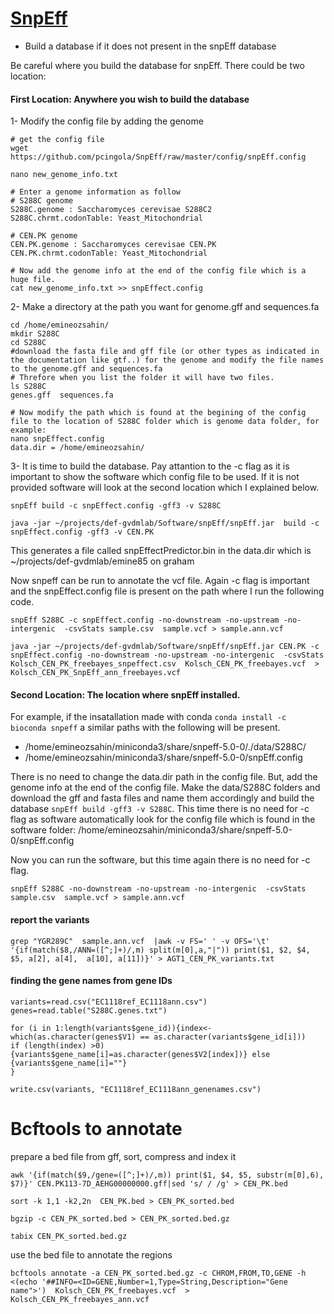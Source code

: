 # [SnpEff](https://pcingola.github.io/SnpEff/se_introduction/)

+ Build a database if it does not present in the snpEff database

Be careful where you build the database for snpEff. There could be two location:

#### First Location:  Anywhere you wish to build the database
 
1- Modify the config file by adding the genome

```
# get the config file 
wget https://github.com/pcingola/SnpEff/raw/master/config/snpEff.config

nano new_genome_info.txt

# Enter a genome information as follow
# S288C genome
S288C.genome : Saccharomyces cerevisae S288C2
S288C.chrmt.codonTable: Yeast_Mitochondrial

# CEN.PK genome
CEN.PK.genome : Saccharomyces cerevisae CEN.PK
CEN.PK.chrmt.codonTable: Yeast_Mitochondrial 

# Now add the genome info at the end of the config file which is a huge file.
cat new_genome_info.txt >> snpEffect.config
```

2- Make a directory at the path you want for genome.gff and sequences.fa 
```
cd /home/emineozsahin/
mkdir S288C
cd S288C
#download the fasta file and gff file (or other types as indicated in the documentation like gtf..) for the genome and modify the file names to the genome.gff and sequences.fa
# Threfore when you list the folder it will have two files. 
ls S288C
genes.gff  sequences.fa  

# Now modify the path which is found at the begining of the config file to the location of S288C folder which is genome data folder, for example:
nano snpEffect.config
data.dir = /home/emineozsahin/ 
```

3- It is time to build the database. Pay attantion to the -c flag as it is important to show the software which config file to be used. If it is not provided software will look at the second location which I explained below. 

```
snpEff build -c snpEffect.config -gff3 -v S288C

java -jar ~/projects/def-gvdmlab/Software/snpEff/snpEff.jar  build -c snpEffect.config -gff3 -v CEN.PK
```

This generates a file called snpEffectPredictor.bin in the data.dir which is ~/projects/def-gvdmlab/emine85 on graham

Now snpeff can be run to annotate the vcf file. Again -c flag is important and the snpEffect.config file is present on the path where I run the following code. 

```
snpEff S288C -c snpEffect.config -no-downstream -no-upstream -no-intergenic  -csvStats sample.csv  sample.vcf > sample.ann.vcf

java -jar ~/projects/def-gvdmlab/Software/snpEff/snpEff.jar CEN.PK -c snpEffect.config -no-downstream -no-upstream -no-intergenic  -csvStats Kolsch_CEN_PK_freebayes_snpeffect.csv  Kolsch_CEN_PK_freebayes.vcf  > Kolsch_CEN_PK_SnpEff_ann_freebayes.vcf

```

#### Second Location: The location where snpEff installed. 
For example, if the insatallation made with conda  ```conda install -c bioconda snpeff``` a similar paths with the following will be present. 

+ /home/emineozsahin/miniconda3/share/snpeff-5.0-0/./data/S288C/
+ /home/emineozsahin/miniconda3/share/snpeff-5.0-0/snpEff.config

There is no need to change the data.dir path in the config file. But, add the genome info at the end of the config file. Make the data/S288C folders and download the gff and fasta files and name them accordingly and build the database ```snpEff build -gff3 -v S288C```. This time there is no need for -c flag as software automatically look for the config file which is found in the software folder: /home/emineozsahin/miniconda3/share/snpeff-5.0-0/snpEff.config

Now you can run the software, but this time again there is no need for -c flag.

```
snpEff S288C -no-downstream -no-upstream -no-intergenic  -csvStats sample.csv  sample.vcf > sample.ann.vcf
```

#### report the variants

```
grep "YGR289C"  sample.ann.vcf  |awk -v FS=' ' -v OFS='\t' '{if(match($8,/ANN=([^;]+)/,m) split(m[0],a,"|")) print($1, $2, $4, $5, a[2], a[4],  a[10], a[11])}' > AGT1_CEN_PK_variants.txt

```

#### finding the gene names from gene IDs

```
variants=read.csv("EC1118ref_EC1118ann.csv")
genes=read.table("S288C.genes.txt")

for (i in 1:length(variants$gene_id)){index<-which(as.character(genes$V1) == as.character(variants$gene_id[i])) 
if (length(index) >0) {variants$gene_name[i]=as.character(genes$V2[index])} else {variants$gene_name[i]=""}
}

write.csv(variants, "EC1118ref_EC1118ann_genenames.csv")
```

# Bcftools to annotate

prepare a bed file from gff, sort, compress and index it

```
awk '{if(match($9,/gene=([^;]+)/,m)) print($1, $4, $5, substr(m[0],6), $7)}' CEN.PK113-7D_AEHG00000000.gff|sed 's/ / /g' > CEN_PK.bed

sort -k 1,1 -k2,2n  CEN_PK.bed > CEN_PK_sorted.bed

bgzip -c CEN_PK_sorted.bed > CEN_PK_sorted.bed.gz

tabix CEN_PK_sorted.bed.gz

```
use the bed file to annotate the regions 

```
bcftools annotate -a CEN_PK_sorted.bed.gz -c CHROM,FROM,TO,GENE -h <(echo '##INFO=<ID=GENE,Number=1,Type=String,Description="Gene name">')  Kolsch_CEN_PK_freebayes.vcf  >  Kolsch_CEN_PK_freebayes_ann.vcf 

```

